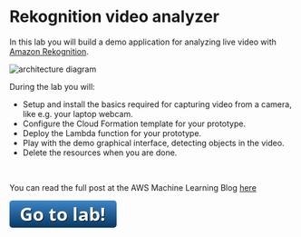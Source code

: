 # Rekognition video analyzer

In this lab you will build a demo application for analyzing live video with [Amazon Rekognition](https://aws.amazon.com/rekognition/).

![architecture diagram](https://github.com/aws-samples/amazon-rekognition-video-analyzer/raw/master/doc/serverless_pipeline_arch_2.png)

During the lab you will:
* Setup and install the basics required for capturing video from a camera, like e.g. your laptop webcam.
* Configure the Cloud Formation template for your prototype.
* Deploy the Lambda function for your prototype.
* Play with the demo graphical interface, detecting objects in the video.
* Delete the resources when you are done.

<img src="https://d2908q01vomqb2.cloudfront.net/f1f836cb4ea6efb2a0b1b99f41ad8b103eff4b59/2017/07/27/serverless_video_frame_analysis_3.jpg" alt="" width="500"/>

You can read the full post at the AWS Machine Learning Blog [here](https://aws.amazon.com/blogs/machine-learning/create-a-serverless-solution-for-video-frame-analysis-and-alerting/)

[![go to lab](../../_media/go-to-lab.png)](https://github.com/aws-samples/amazon-rekognition-video-analyzer)

